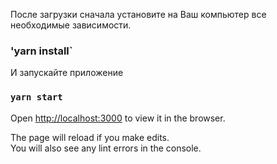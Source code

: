 
После загрузки сначала установите на Ваш компьютер все необходимые зависимости.

### 'yarn install`

И запускайте приложение

### `yarn start`

Open [http://localhost:3000](http://localhost:3000) to view it in the browser.

The page will reload if you make edits.\
You will also see any lint errors in the console.

